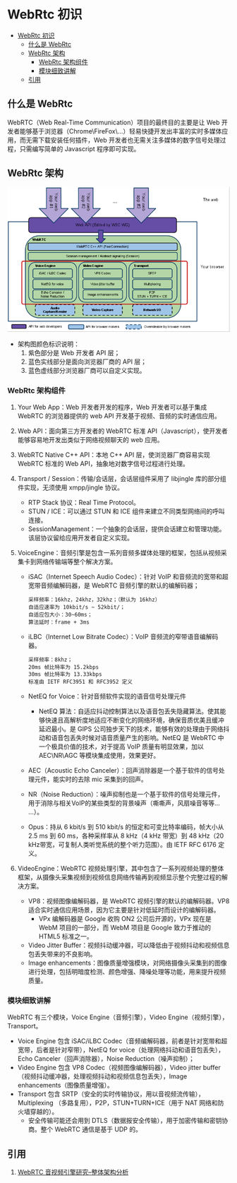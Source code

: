 # WebRtc 初识

- [WebRtc 初识](#webrtc-初识)
  - [什么是 WebRtc](#什么是-webrtc)
  - [WebRtc 架构](#webrtc-架构)
    - [WebRtc 架构组件](#webrtc-架构组件)
    - [模块细致讲解](#模块细致讲解)
  - [引用](#引用)

## 什么是 WebRtc

WebRTC（Web Real-Time Communication）项目的最终目的主要是让 Web 开发者能够基于浏览器（Chrome\FireFox\…）轻易快捷开发出丰富的实时多媒体应用，而无需下载安装任何插件，Web 开发者也无需关注多媒体的数字信号处理过程，只需编写简单的 Javascript 程序即可实现。

## WebRtc 架构

![WebRtc](./Img/WebRtc.png)

- 架构图颜色标识说明：
  1. 紫色部分是 Web 开发者 API 层；
  2. 蓝色实线部分是面向浏览器厂商的 API 层；
  3. 蓝色虚线部分浏览器厂商可以自定义实现。

### WebRtc 架构组件

1. Your Web App：Web 开发者开发的程序，Web 开发者可以基于集成 WebRTC 的浏览器提供的 web API 开发基于视频、音频的实时通信应用。
2. Web API：面向第三方开发者的 WebRTC 标准 API（Javascript），使开发者能够容易地开发出类似于网络视频聊天的 web 应用。
3. WebRTC Native C++ API：本地 C++ API 层，使浏览器厂商容易实现 WebRTC 标准的 Web API，抽象地对数字信号过程进行处理。
4. Transport / Session：传输/会话层，会话层组件采用了 libjingle 库的部分组件实现，无须使用 xmpp/jingle 协议。
   - RTP Stack 协议：Real Time Protocol。
   - STUN / ICE：可以通过 STUN 和 ICE 组件来建立不同类型网络间的呼叫连接。
   - SessionManagement：一个抽象的会话层，提供会话建立和管理功能。该层协议留给应用开发者自定义实现。
5. VoiceEngine：音频引擎是包含一系列音频多媒体处理的框架，包括从视频采集卡到网络传输端等整个解决方案。
      - iSAC（Internet Speech Audio Codec）：针对 VoIP 和音频流的宽带和超宽带音频编解码器，是 WebRTC 音频引擎的默认的编解码器；

        ```bash
        采样频率：16khz，24khz，32khz；（默认为 16khz）
        自适应速率为 10kbit/s ~ 52kbit/；
        自适应包大小：30~60ms；
        算法延时：frame + 3ms
        ```

      - iLBC（Internet Low Bitrate Codec）：VoIP 音频流的窄带语音编解码器。

        ```bash
        采样频率：8khz；
        20ms 帧比特率为 15.2kbps
        30ms 帧比特率为 13.33kbps
        标准由 IETF RFC3951 和 RFC3952 定义
        ```

      - NetEQ for Voice：针对音频软件实现的语音信号处理元件
        - NetEQ 算法：自适应抖动控制算法以及语音包丢失隐藏算法。使其能够快速且高解析度地适应不断变化的网络环境，确保音质优美且缓冲延迟最小。是 GIPS 公司独步天下的技术，能够有效的处理由于网络抖动和语音包丢失时候对语音质量产生的影响。NetEQ 是 WebRTC 中一个极具价值的技术，对于提高 VoIP 质量有明显效果，加以 AEC\NR\AGC 等模块集成使用，效果更好。

      - AEC（Acoustic Echo Canceler）：回声消除器是一个基于软件的信号处理元件，能实时的去除 mic 采集到的回声。
      - NR（Noise Reduction）：噪声抑制也是一个基于软件的信号处理元件，用于消除与相关VoIP的某些类型的背景噪声（嘶嘶声，风扇噪音等等… …）。
      - Opus：持从 6 kbit/s 到 510 kbit/s 的恒定和可变比特率编码，帧大小从 2.5 ms 到 60 ms，各种采样率从 8 kHz（4 kHz 带宽）到 48 kHz（20 kHz带宽，可复制人类听觉系统的整个听力范围）。由 IETF RFC 6176 定义。

6. VideoEngine：WebRTC 视频处理引擎，其中包含了一系列视频处理的整体框架，从摄像头采集视频到视频信息网络传输再到视频显示整个完整过程的解决方案。
      - VP8：视频图像编解码器，是 WebRTC 视频引擎的默认的编解码器。VP8 适合实时通信应用场景，因为它主要是针对低延时而设计的编解码器。
        - VPx 编解码器是 Google 收购 ON2 公司后开源的，VPx 现在是 WebM 项目的一部分，而 WebM 项目是 Google 致力于推动的 HTML5 标准之一。
      - Video Jitter Buffer：视频抖动缓冲器，可以降低由于视频抖动和视频信息包丢失带来的不良影响。
      - Image enhancements：图像质量增强模块，对网络摄像头采集到的图像进行处理，包括明暗度检测、颜色增强、降噪处理等功能，用来提升视频质量。

### 模块细致讲解

WebRTC 有三个模块，Voice Engine（音频引擎），Video Engine（视频引擎），Transport。

- Voice Engine 包含 iSAC/iLBC Codec（音频编解码器，前者是针对宽带和超宽带，后者是针对窄带），NetEQ for voice（处理网络抖动和语音包丢失），Echo Canceler（回声消除器），Noise Reduction（噪声抑制）；
- Video Engine 包含 VP8 Codec（视频图像编解码器），Video jitter buffer（视频抖动缓冲器，处理视频抖动和视频信息包丢失），Image enhancements（图像质量增强）。
- Transport 包含 SRTP（安全的实时传输协议，用以音视频流传输），Multiplexing （多路复用），P2P，STUN+TURN+ICE（用于 NAT 网络和防火墙穿越的）。
  - 安全传输可能还会用到 DTLS（数据报安全传输），用于加密传输和密钥协商。整个 WebRTC 通信是基于 UDP 的。

## 引用

1. [WebRTC 音视频引擎研究–整体架构分析](https://blog.csdn.net/temotemo)